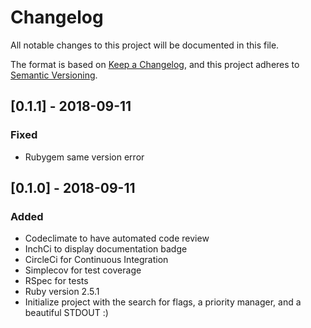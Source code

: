 # Changelog
All notable changes to this project will be documented in this file.

The format is based on [Keep a Changelog](https://keepachangelog.com/en/1.0.0/),
and this project adheres to [Semantic Versioning](https://semver.org/spec/v2.0.0.html).

## [0.1.1] - 2018-09-11
### Fixed
- Rubygem same version error

## [0.1.0] - 2018-09-11
### Added
- Codeclimate to have automated code review
- InchCi to display documentation badge
- CircleCi for Continuous Integration
- Simplecov for test coverage
- RSpec for tests
- Ruby version 2.5.1
- Initialize project with the search for flags, a priority manager, and a beautiful STDOUT :)